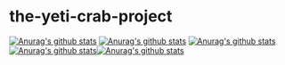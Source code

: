 # the-yeti-crab-project
[![Anurag's github stats](https://github-readme-stats.vercel.app/api?username=alexanderlanderos)](https://github.com/anuraghazra/github-readme-stats)
[![Anurag's github stats](https://github-readme-stats.vercel.app/api?username=davidemmolino)](https://github.com/anuraghazra/github-readme-stats)
[![Anurag's github stats](https://github-readme-stats.vercel.app/api?username=LiamMcb)](https://github.com/anuraghazra/github-readme-stats)
[![Anurag's github stats](https://github-readme-stats.vercel.app/api?username=aaronyang24)](https://github.com/anuraghazra/github-readme-stats)[![Anurag's github stats](https://github-readme-stats.vercel.app/api?username=davidemmolino)](https://github.com/anuraghazra/github-readme-stats)
